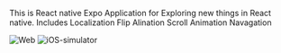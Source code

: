 This is React native Expo Application for Exploring new things in React native.
Includes
Localization
Flip Alination
Scroll Animation
Navagation


![Web](https://github.com/ashu090990/MyWallet/assets/13793718/30576b63-4afb-420c-9e4d-279c2688f7d3)
![iOS-simulator](https://github.com/ashu090990/MyWallet/assets/13793718/43d9f1db-445c-42e0-bdc9-7cd7ed03e756)
